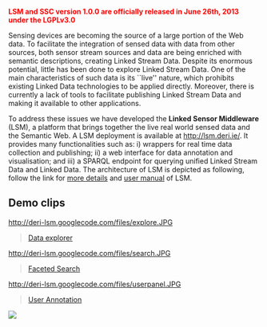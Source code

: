 <font color='Red'><b>LSM and SSC version 1.0.0 are officially released in June 26th, 2013 under the LGPLv3.0</b></font>

Sensing devices are becoming the source of a large portion of the Web data.
To facilitate the integration of sensed data with data from other sources, both sensor stream sources and data are being enriched with semantic descriptions, creating Linked Stream Data. Despite its enormous potential, little has been done to explore Linked Stream Data. One of the main characteristics of such data is its ``live'' nature, which prohibits existing Linked Data technologies to be applied directly. Moreover, there is currently a lack of tools to facilitate publishing Linked Stream Data and making it available to other applications.

To address these issues we have developed the **Linked Sensor Middleware** (LSM), a platform that brings together the live real world sensed data and the Semantic Web. A LSM deployment is available at http://lsm.deri.ie/. It provides many functionalities such as: i) wrappers for real time data collection and publishing; ii) a web interface for data annotation and visualisation; and iii) a SPARQL endpoint for querying unified Linked Stream Data and Linked Data. The architecture of LSM is depicted as following, follow the link for [more details](http://code.google.com/p/deri-lsm/wiki/Architecture) and [user manual](http://code.google.com/p/deri-lsm/wiki/Manual) of LSM.

## Demo clips ##
http://deri-lsm.googlecode.com/files/explore.JPG

> [Data explorer](http://screencast.com/t/AEDDSxEZmb)

http://deri-lsm.googlecode.com/files/search.JPG

> [Faceted Search](http://screencast.com/t/uiJVDusuytiK)

http://deri-lsm.googlecode.com/files/userpanel.JPG

> [User Annotation](http://screencast.com/t/4T6ye6mkrB)

[![](http://deri-lsm.googlecode.com/files/architecture.jpg)](http://code.google.com/p/deri-lsm/wiki/Architecture)